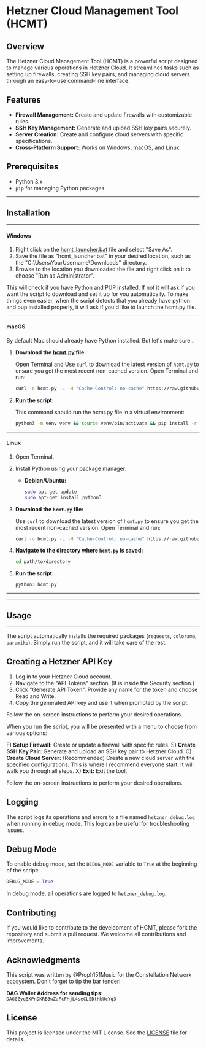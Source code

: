 # Hetzner Cloud Management Tool (HCMT)

## Overview

The Hetzner Cloud Management Tool (HCMT) is a powerful script designed to manage various operations in Hetzner Cloud. It streamlines tasks such as setting up firewalls, creating SSH key pairs, and managing cloud servers through an easy-to-use command-line interface.

## Features

- **Firewall Management:** Create and update firewalls with customizable rules.
- **SSH Key Management:** Generate and upload SSH key pairs securely.
- **Server Creation:** Create and configure cloud servers with specific specifications.
- **Cross-Platform Support:** Works on Windows, macOS, and Linux.

## Prerequisites

- Python 3.x
- `pip` for managing Python packages

--------------------
## Installation
--------------------

#### Windows

1. Right click on the [hcmt_launcher.bat](https://raw.githubusercontent.com/Proph151Music/Hetzner-Cloud-Management-Tool-HCMT-/main/Windows/hcmt_launcher.bat) file and select "Save As".
2. Save the file as "hcmt_launcher.bat" in your desired location, such as the "C:\Users\YourUsername\Downloads" directory.
3. Browse to the location you downloaded the file and right click on it to choose "Run as Administrator".

This will check if you have Python and PUP installed.  If not it will ask if you want the script to download and set it up for you automatically.
To make things even easier, when the script detects that you already have python and pup installed properly, it will ask if you'd like to launch the hcmt.py file. 

--------------------

#### macOS

By default Mac should already have Python installed. But let's make sure...

1. **Download the [hcmt.py](https://github.com/Proph151Music/Hetzner-Cloud-Management-Tool-HCMT-/raw/main/hcmt.py) file:**

    Open Terminal and Use `curl` to download the latest version of `hcmt.py` to ensure you get the most recent non-cached version. Open Terminal and run:

    ```sh
    curl -o hcmt.py -L -H "Cache-Control: no-cache" https://raw.githubusercontent.com/Proph151Music/Hetzner-Cloud-Management-Tool-HCMT-/main/hcmt.py
    ```
    
2. **Run the script:**
   
    This command should run the hcmt.py file in a virtual environment:
    ```sh
    python3 -m venv venv && source venv/bin/activate && pip install -r requirements.txt && python hcmt.py
    ```
    
--------------------

#### Linux

1. Open Terminal.
   
2. Install Python using your package manager:

    - **Debian/Ubuntu:**

        ```sh
        sudo apt-get update
        sudo apt-get install python3
        ```

3. **Download the `hcmt.py` file:**

    Use `curl` to download the latest version of `hcmt.py` to ensure you get the most recent non-cached version. Open Terminal and run:

    ```sh
    curl -o hcmt.py -L -H "Cache-Control: no-cache" https://raw.githubusercontent.com/Proph151Music/Hetzner-Cloud-Management-Tool-HCMT-/main/hcmt.py
    ```

4. **Navigate to the directory where `hcmt.py` is saved:**

    ```sh
    cd path/to/directory
    ```

5. **Run the script:**

    ```sh
    python3 hcmt.py
    ```
--------------------

--------------------
## Usage
--------------------

The script automatically installs the required packages (`requests`, `colorama`, `paramiko`). Simply run the script, and it will take care of the rest.

## Creating a Hetzner API Key

1. Log in to your Hetzner Cloud account.
2. Navigate to the "API Tokens" section. (It is inside the Security section.)
3. Click "Generate API Token". Provide any name for the token and choose Read and Write.
4. Copy the generated API key and use it when prompted by the script.

Follow the on-screen instructions to perform your desired operations.

When you run the script, you will be presented with a menu to choose from various options:

F) **Setup Firewall:** Create or update a firewall with specific rules.
S) **Create SSH Key Pair:** Generate and upload an SSH key pair to Hetzner Cloud.
C) **Create Cloud Server:** (Recommended) Create a new cloud server with the specified configurations. This is where I recommend everyone start. It will walk you through all steps.
X) **Exit:** Exit the tool.

Follow the on-screen instructions to perform your desired operations.

## Logging

The script logs its operations and errors to a file named `hetzner_debug.log` when running in debug mode. This log can be useful for troubleshooting issues.

## Debug Mode

To enable debug mode, set the `DEBUG_MODE` variable to `True` at the beginning of the script:

```python
DEBUG_MODE = True
```

In debug mode, all operations are logged to `hetzner_debug.log`.

## Contributing

If you would like to contribute to the development of HCMT, please fork the repository and submit a pull request. We welcome all contributions and improvements.

## Acknowledgments
This script was written by @Proph151Music for the Constellation Network ecosystem. 
Don't forget to tip the bar tender! 

**DAG Wallet Address for sending tips:**
`DAG0Zyq8XPnDKRB3wZaFcFHjL4seCLSDtHbUcYq3`

## License

This project is licensed under the MIT License. See the [LICENSE](LICENSE) file for details.

